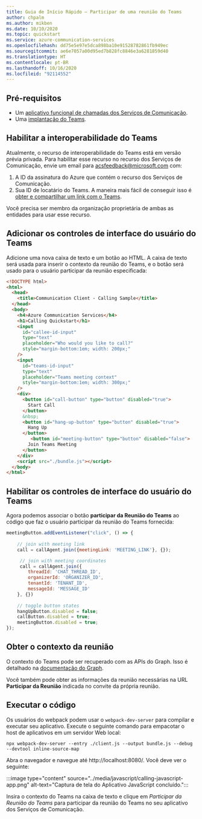 ```yaml
---
title: Guia de Início Rápido – Participar de uma reunião do Teams
author: chpalm
ms.author: mikben
ms.date: 10/10/2020
ms.topic: quickstart
ms.service: azure-communication-services
ms.openlocfilehash: dd75e5e97e5dca898ba10e91528782861fb949ec
ms.sourcegitcommit: ae6e7057a00d95ed7b828fc8846e3a6281859d40
ms.translationtype: HT
ms.contentlocale: pt-BR
ms.lasthandoff: 10/16/2020
ms.locfileid: "92114552"
---
```

## <a name="prerequisites"></a>Pré-requisitos

- Um [aplicativo funcional de chamadas dos Serviços de Comunicação](../getting-started-with-calling.md).
- Uma [implantação do Teams](https://docs.microsoft.com/deployoffice/teams-install).

## <a name="enable-teams-interoperability"></a>Habilitar a interoperabilidade do Teams

Atualmente, o recurso de interoperabilidade do Teams está em versão prévia privada. Para habilitar esse recurso no recurso dos Serviços de Comunicação, envie um email para [acsfeedback@microsoft.com](mailto:acsfeedback@microsoft.com) com:

1. A ID da assinatura do Azure que contém o recurso dos Serviços de Comunicação.
2. Sua ID de locatário do Teams. A maneira mais fácil de conseguir isso é [obter e compartilhar um link com o Teams](https://support.microsoft.com/office/create-a-link-or-a-code-for-joining-a-team-11b0de3b-9288-4cb4-bc49-795e7028296f#:~:text=Create%20a%20link%20If%20you%E2%80%99re%20a%20team%20owner%2C,link%20into%20any%20browser%20to%20join%20the%20team).

Você precisa ser membro da organização proprietária de ambas as entidades para usar esse recurso.

## <a name="add-the-teams-ui-controls"></a>Adicionar os controles de interface do usuário do Teams

Adicione uma nova caixa de texto e um botão ao HTML. A caixa de texto será usada para inserir o contexto da reunião do Teams, e o botão será usado para o usuário participar da reunião especificada:

```html
<!DOCTYPE html>
<html>
  <head>
    <title>Communication Client - Calling Sample</title>
  </head>
  <body>
    <h4>Azure Communication Services</h4>
    <h1>Calling Quickstart</h1>
    <input 
      id="callee-id-input"
      type="text"
      placeholder="Who would you like to call?"
      style="margin-bottom:1em; width: 200px;"
    />
    <input 
      id="teams-id-input"
      type="text"
      placeholder="Teams meeting context"
      style="margin-bottom:1em; width: 300px;"
    />
    <div>
      <button id="call-button" type="button" disabled="true">
        Start Call
      </button>
      &nbsp;
      <button id="hang-up-button" type="button" disabled="true">
        Hang Up
      </button>
         <button id="meeting-button" type="button" disabled="false">
        Join Teams Meeting
      </button>
    </div>
    <script src="./bundle.js"></script>
  </body>
</html>
```

## <a name="enable-the-teams-ui-controls"></a>Habilitar os controles de interface do usuário do Teams

Agora podemos associar o botão **participar da Reunião do Teams** ao código que faz o usuário participar da reunião do Teams fornecida:

```javascript
meetingButton.addEventListener("click", () => {
    
    // join with meeting link
    call = callAgent.join({meetingLink: 'MEETING_LINK'}, {});

     // join with meeting coordinates
     call = callAgent.join({
        threadId: 'CHAT_THREAD_ID',
        organizerId: 'ORGANIZER_ID',
        tenantId: 'TENANT_ID',
        messageId: 'MESSAGE_ID'
    }, {})
    
    // toggle button states
    hangUpButton.disabled = false;
    callButton.disabled = true;
    meetingButton.disabled = true;
});
```

## <a name="get-the-meeting-context"></a>Obter o contexto da reunião

O contexto do Teams pode ser recuperado com as APIs do Graph. Isso é detalhado na [documentação do Graph](https://docs.microsoft.com/graph/api/onlinemeeting-createorget?view=graph-rest-beta&tabs=http).

Você também pode obter as informações da reunião necessárias na URL **Participar da Reunião** indicada no convite da própria reunião.

## <a name="run-the-code"></a>Executar o código

Os usuários do webpack podem usar o `webpack-dev-server` para compilar e executar seu aplicativo. Execute o seguinte comando para empacotar o host de aplicativos em um servidor Web local:

```console
npx webpack-dev-server --entry ./client.js --output bundle.js --debug --devtool inline-source-map
```

Abra o navegador e navegue até http://localhost:8080/. Você deve ver o seguinte:

:::image type="content" source="../media/javascript/calling-javascript-app.png" alt-text="Captura de tela do Aplicativo JavaScript concluído.":::

Insira o contexto do Teams na caixa de texto e clique em *Participar da Reunião do Teams* para participar da reunião do Teams no seu aplicativo dos Serviços de Comunicação.


